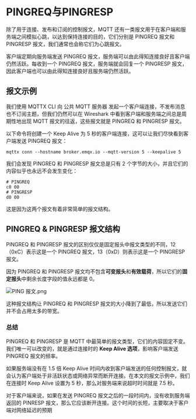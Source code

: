 # PINGREQ与PINGRESP

除了用于连接、发布和订阅的控制报文，MQTT 还有一类报文用于在客户端和服务端之间模拟心跳，以达到保持连接的目的，它们分别是 PINGREQ 报文和 PINGRESP 报文，我们通常也会称它们为心跳报文。

客户端定期向服务端发送 PINGREQ 报文，服务端可以由此得知连接良好且客户端仍然活跃。每收到一个 PINGREQ 报文，服务端就会回复一个 PINGRESP 报文，因此客户端也可以由此得知连接良好且服务端仍然活跃。

## 报文示例 <a href="#bao-wen-shi-li" id="bao-wen-shi-li"></a>

我们使用 MQTTX CLI 向 公共 MQTT 服务器 发起一个客户端连接，不发布消息也不订阅主题，但我们仍然可以在 Wireshark 中看到客户端和服务端之间总是周期性地出现 MQTT 报文的往返，这些报文就是 PINGREQ 和 PINGRESP 报文。

以下命令将创建一个 Keep Alive 为 5 秒的客户端连接，这可以让我们尽快看到客户端发送 PINGREQ 报文：

```
mqttx conn --hostname broker.emqx.io --mqtt-version 5 --keepalive 5
```

我们会发现 PINGREQ 和 PINGRESP 报文总是只有 2 个字节的大小，并且它们的内容似乎也永远不会发生变化：

```
# PINGREQ
c0 00
# PINGRESP
d0 00
```

这是因为这两个报文有着非常简单的报文结构。

## PINGREQ & PINGRESP 报文结构 <a href="#pingreqamppingresp-bao-wen-jie-gou" id="pingreqamppingresp-bao-wen-jie-gou"></a>

PINGREQ 和 PINGRESP 报文的区别仅仅是固定报头中报文类型的不同，12（0xC）表示这是一个 PINGREQ 报文，13（0xD）则表示这是一个 PINGRESP 报文。

因为 PINGREQ 和 PINGRESP 报文均不包含**可变报头**和**有效载荷**，所以它们的**固定报头**中剩余长度字段的值永远都是 0。

![PING 报文.png](https://assets.emqx.com/images/eaf716b210700b04e6645307324b3f4c.png?imageMogr2/thumbnail/1520x)

这种报文结构让 PINGREQ 和 PINGRESP 报文的大小降到了最低，所以发送它们并不会占用太多的带宽。

### 总结 <a href="#zong-jie" id="zong-jie"></a>

PINGREQ 和 PINGRESP 是 MQTT 中最简单的报文类型，它们的内容固定不变。我们唯一可以改变的，就是通过连接时的 **Keep Alive 选项**，影响客户端发送 PINGREQ 报文的频率。

如果服务端没有在 1.5 倍 Keep Alive 时间内收到客户端发送的任何控制报文，就会认为客户端处于非活跃状态或网络异常而断开连接。在本文的报文示例中，我们在连接时 Keep Alive 设置为 5 秒，那么对服务端来说超时时间就是 7.5 秒。

对于客户端来说，如果在发送 PINGREQ 报文之后的一段时间内，没有收到服务端返回的 PINRESP 报文，那么它应该断开连接。这个时间的长短，主要取决于客户端对网络延迟的预期
